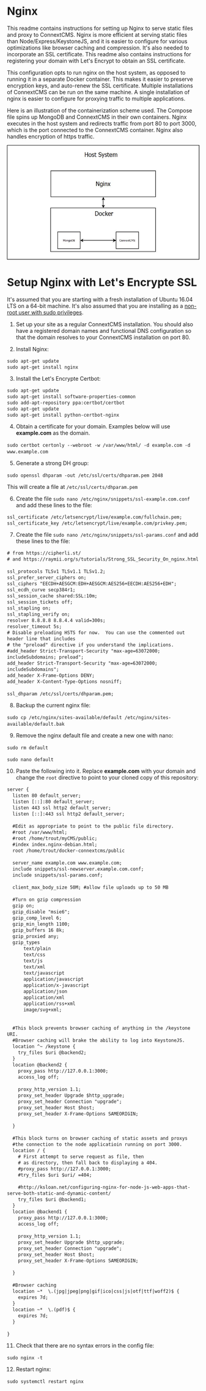 # Nginx
This readme contains instructions for setting up Nginx to serve static files and proxy to ConnextCMS. Nginx is more 
efficient at serving static files than Node/Express/KeystoneJS, and it is easier to
configure for various optimizations like browser caching and compression. It's also needed to incorporate
an SSL certificate. This readme also contains instructions for registering your domain with Let's Encrypt to 
obtain an SSL certificate.

This configuration opts to run nginx on the host system, as opposed to running it in a separate Docker container.
This makes it easier to preserve encryption keys, and auto-renew the SSL certificate. Multiple installations of
ConnextCMS can be run on the same machine. A single installation of nginx is easier to configure for proxying
traffic to multiple applications.

Here is an illustration of the containerization scheme used. The Compose file spins up MongoDB and ConnextCMS in their
own containers. Nginx executes in the host system and redirects traffic from port 80 to port 3000, which is the
port connected to the ConnextCMS container. Nginx also handles encryption of https traffic.

![nginx docker diagram](images/container-diagram.jpg?raw=true "nginx docker diagram")


# Setup Nginx with Let's Encrypte SSL
It's assumed that you are starting with a fresh installation of Ubuntu 16.04 LTS on a 64-bit machine. 
It's also assumed that you are installing as a [non-root user with sudo privileges](https://www.digitalocean.com/community/tutorials/initial-server-setup-with-ubuntu-16-04). 

1. Set up your site as a regular ConnextCMS installation. You should also have a registered domain names and functional
DNS configuration so that the domain resolves to your ConnextCMS installation on port 80.

2. Install Nginx:
```
sudo apt-get update
sudo apt-get install nginx
```

3. Install the Let's Encrypte Certbot:
```
sudo apt-get update
sudo apt-get install software-properties-common
sudo add-apt-repository ppa:certbot/certbot
sudo apt-get update
sudo apt-get install python-certbot-nginx 
```

4. Obtain a certificate for your domain. Examples below will use **example.com** as the domain.

`sudo certbot certonly --webroot -w /var/www/html/ -d example.com -d www.example.com`

5. Generate a strong DH group:

`sudo openssl dhparam -out /etc/ssl/certs/dhparam.pem 2048`

This will create a file at `/etc/ssl/certs/dhparam.pem`

6. Create the file `sudo nano /etc/nginx/snippets/ssl-example.com.conf` and add these lines to the file:
```
ssl_certificate /etc/letsencrypt/live/example.com/fullchain.pem;
ssl_certificate_key /etc/letsencrypt/live/example.com/privkey.pem;
```

7. Create the file `sudo nano /etc/nginx/snippets/ssl-params.conf` and add these lines to the file:
```
# from https://cipherli.st/
# and https://raymii.org/s/tutorials/Strong_SSL_Security_On_nginx.html

ssl_protocols TLSv1 TLSv1.1 TLSv1.2;
ssl_prefer_server_ciphers on;
ssl_ciphers "EECDH+AESGCM:EDH+AESGCM:AES256+EECDH:AES256+EDH";
ssl_ecdh_curve secp384r1;
ssl_session_cache shared:SSL:10m;
ssl_session_tickets off;
ssl_stapling on;
ssl_stapling_verify on;
resolver 8.8.8.8 8.8.4.4 valid=300s;
resolver_timeout 5s;
# Disable preloading HSTS for now.  You can use the commented out header line that includes
# the "preload" directive if you understand the implications.
#add_header Strict-Transport-Security "max-age=63072000; includeSubdomains; preload";
add_header Strict-Transport-Security "max-age=63072000; includeSubdomains";
add_header X-Frame-Options DENY;
add_header X-Content-Type-Options nosniff;
		
ssl_dhparam /etc/ssl/certs/dhparam.pem;
```

8. Backup the current nginx file:

`sudo cp /etc/nginx/sites-available/default /etc/nginx/sites-available/default.bak`

9. Remove the nginx default file and create a new one with nano:

`sudo rm default`

`sudo nano default`

10. Paste the following into it. Replace **example.com** with your domain and change the `root` directive to 
point to your cloned copy of this repository:
```
server {
  listen 80 default_server;
  listen [::]:80 default_server;
  listen 443 ssl http2 default_server;
  listen [::]:443 ssl http2 default_server;

  #Edit as appropriate to point to the public file directory.
  #root /var/www/html;
  #root /home/trout/myCMS/public;
  #index index.nginx-debian.html;
  root /home/trout/docker-connextcms/public

  server_name example.com www.example.com;
  include snippets/ssl-newserver.example.com.conf;
  include snippets/ssl-params.conf;

  client_max_body_size 50M; #allow file uploads up to 50 MB

  #Turn on gzip compression
  gzip on;
  gzip_disable "msie6";
  gzip_comp_level 6;
  gzip_min_length 1100;
  gzip_buffers 16 8k;
  gzip_proxied any;
  gzip_types
      text/plain
      text/css
      text/js
      text/xml
      text/javascript
      application/javascript
      application/x-javascript
      application/json
      application/xml
      application/rss+xml
      image/svg+xml;

  
  #This block prevents browser caching of anything in the /keystone URI.
  #Browser caching will brake the ability to log into KeystoneJS.
  location ^~ /keystone {   
    try_files $uri @backend2;
  }
  location @backend2 {
    proxy_pass http://127.0.0.1:3000;
    access_log off;

    proxy_http_version 1.1;
    proxy_set_header Upgrade $http_upgrade;
    proxy_set_header Connection "upgrade";
    proxy_set_header Host $host;
    proxy_set_header X-Frame-Options SAMEORIGIN;

  }
  
  #This block turns on browser caching of static assets and proxys
  #the connection to the node applicatioin running on port 3000.
  location / {
    # First attempt to serve request as file, then
    # as directory, then fall back to displaying a 404.
    #proxy_pass http://127.0.0.1:3000;
    #try_files $uri $uri/ =404;

    #http://ksloan.net/configuring-nginx-for-node-js-web-apps-that-serve-both-static-and-dynamic-content/
    try_files $uri @backend1;    
  }
  location @backend1 {
    proxy_pass http://127.0.0.1:3000;
    access_log off;

    proxy_http_version 1.1;
    proxy_set_header Upgrade $http_upgrade;
    proxy_set_header Connection "upgrade";
    proxy_set_header Host $host;
    proxy_set_header X-Frame-Options SAMEORIGIN;

  }

  #Browser caching
  location ~*  \.(jpg|jpeg|png|gif|ico|css|js|otf|ttf|woff2)$ {
    expires 7d;
  }
  location ~*  \.(pdf)$ {
    expires 7d;
  }

}

```

11. Check that there are no syntax errors in the config file:

`sudo nginx -t`

12. Restart nginx:

`sudo systemctl restart nginx`

